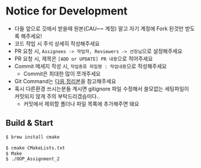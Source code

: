 # Notice for Development
- 다들 앞으로 깃에서 받을때 원본(CAU~~ 계정) 말고 자기 계정에 Fork 된것만 받도록 해주세요!
- 코드 작업 시 주석 상세히 작성해주세요
- PR 요청 시, `Assignees -> 작업자, Reviewers -> 선장님`으로 설정해주세요
- PR 요청 시, 제목은 `[ADD or UPDATE] PR 내용`으로 적어주세요
- Commit 메세지 작성 시, `작업종류 파일명 : 작업내용`으로 작성해주세요
    - Commit은 최대한 많이 쪼개주세요
- Git Command는 [다음 정리본](https://yymin1022.notion.site/Git-ebcd92cdb69e4f6aab69ebe53c26d7af)을 참고해주세요
- 혹시 다른환경 쓰시는분들 계시면 gitignore 파일 수정해서 쓸모없는 세팅파일이 커밋되지 않게 주의 부탁드리겠슴미다..
    - 커밋에서 제외할 폴더나 파일 목록에 추가해주면 돼요

## Build & Start

``` bash
$ brew install cmake
```

``` bash
$ cmake CMakeLists.txt
$ Make
$ ./OOP_Assignment_2
```
